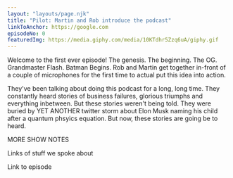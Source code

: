 ```yaml
---
layout: "layouts/page.njk"
title: "Pilot: Martin and Rob introduce the podcast"
linkToAnchor: https://google.com
episodeNo: 0
featuredImg: https://media.giphy.com/media/10KTdhr5Zzq6uA/giphy.gif
---
```

Welcome to the first ever episode! The genesis. The beginning. The OG. Grandmaster Flash. Batman Begins. Rob and Martin get together in-front of a couple of microphones for the first time to actual put this idea into action.

<!--more-->

They've been talking about doing this podcast for a long, long time. They constantly heard stories of business failures, glorious triumphs and everything inbetween. But these stories weren't being told. They were buried by YET ANOTHER twitter storm about Elon Musk naming his child after a quantum phsyics equation. But now, these stories are going be to heard.

MORE SHOW NOTES

Links of stuff we spoke about

Link to episode